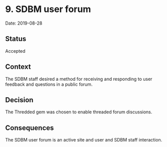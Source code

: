 # 9. SDBM user forum

Date: 2019-08-28

## Status

Accepted

## Context

The SDBM staff desired a method for receiving and responding to user feedback and questions in a public forum.

## Decision

The Thredded gem was chosen to enable threaded forum discussions.

## Consequences

The SDBM user forum is an active site and user and SDBM staff interaction.
